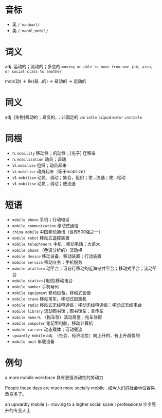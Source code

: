 # 音标

- 英 `/'məubaɪl/`
- 美 `/ˈməʊbl;mobil/`

# 词义

adj. 运动的；流动的；多变的
`moving or able to move from one job, area, or social class to another`



mob(动) ＋ ile(易…的) → 易动的 → 运动的

# 同义

adj. [生物]机动的；易变的，；非固定的
`variable` `liquid` `motor` `unstable`

# 同根

- n. `mobility` 移动性；机动性；[电子] 迁移率
- n. `mobilization` 动员；调动
- vi. `mobilize` 组织；动员起来
- vi. `mobilise` 动员起来（等于mobilize）
- vt. `mobilize` 动员，调动；集合，组织；使…流通；使…松动
- vt. `mobilise` 动员；调动；使流通

# 短语

- `mobile phone` 手机；行动电话
- `mobile communication` 移动式通信
- `china mobile` 中国移动通讯（世界500强之一）
- `mobile robot` 移动式遥控装置
- `mobile telephone` n. 手机；移动电话；大哥大
- `mobile phase` （色谱分析的）流动相
- `mobile device` 移动设备，移动装置；行动装置
- `mobile service` 移动业务；手机服务
- `mobile platform` 动平台；可自行移动的近海钻井平台；移动式平台；流动平台
- `mobile station` [电信]移动电台
- `mobile number` 手机号码
- `mobile equipment` 移动设备，移动式设备
- `mobile crane` 移动吊车，移动式起重机
- `mobile radio` 移动式无线电通信；移动无线电通信；移动式无线电台
- `mobile library` 流动图书馆；图书馆车；宣传车
- `mobile home` n. （拖车型）活动房屋；拖车住房
- `mobile computer` 笔记型电脑，移动计算机
- `mobile carrier` 动态载体；可动载流
- `upwardly mobile` adj. （社会、经济地位）向上升的，有上升趋势的
- `mobile unit` 车载设备

# 例句

a more mobile workforce
具有更强流动性的劳动力

People these days are much more socially mobile .
如今人们的社会地位容易改变多了。

an upwardly mobile (= moving to a higher social scale ) professional
步步高升的专业人士


